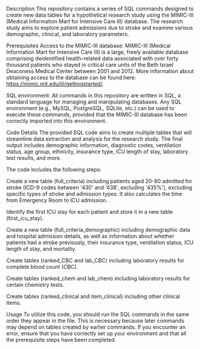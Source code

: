 Description
This repository contains a series of SQL commands designed to create new data tables for a hypothetical research study using the MIMIC-III (Medical Information Mart for Intensive Care III) database. The research study aims to explore patient admissions due to stroke and examine various demographic, clinical, and laboratory parameters.

Prerequisites
Access to the MIMIC-III database: MIMIC-III (Medical Information Mart for Intensive Care III) is a large, freely available database comprising deidentified health-related data associated with over forty thousand patients who stayed in critical care units of the Beth Israel Deaconess Medical Center between 2001 and 2012. More information about obtaining access to the database can be found here: https://mimic.mit.edu/iii/gettingstarted/.

SQL environment: All commands in this repository are written in SQL, a standard language for managing and manipulating databases. Any SQL environment (e.g., MySQL, PostgreSQL, SQLite, etc.) can be used to execute these commands, provided that the MIMIC-III database has been correctly imported into this environment.

Code Details
The provided SQL code aims to create multiple tables that will streamline data extraction and analysis for the research study. The final output includes demographic information, diagnostic codes, ventilation status, age group, ethnicity, insurance type, ICU length of stay, laboratory test results, and more.

The code includes the following steps:

Create a new table (full_criteria) including patients aged 20-80 admitted for stroke (ICD-9 codes between '430' and '438', excluding '435%'), excluding specific types of stroke and admission types. It also calculates the time from Emergency Room to ICU admission.

Identify the first ICU stay for each patient and store it in a new table (first_icu_stay).

Create a new table (full_criteria_demographic) including demographic data and hospital admission details, as well as information about whether patients had a stroke previously, their insurance type, ventilation status, ICU length of stay, and mortality.

Create tables (ranked_CBC and lab_CBC) including laboratory results for complete blood count (CBC).

Create tables (ranked_chem and lab_chem) including laboratory results for certain chemistry tests.

Create tables (ranked_clinical and item_clinical) including other clinical items.

Usage
To utilize this code, you should run the SQL commands in the same order they appear in the file. This is necessary because later commands may depend on tables created by earlier commands. If you encounter an error, ensure that you have correctly set up your environment and that all the prerequisite steps have been completed.
